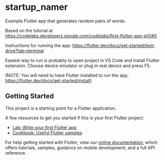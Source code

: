 # startup_namer

Example Flutter app that generates random pairs of words.

Based on the tutorial at https://codelabs.developers.google.com/codelabs/first-flutter-app-pt1/#0

Instructions for running the app: https://flutter.dev/docs/get-started/test-drive?tab=terminal

Easiest way to run is probably to open project in VS Code and install Flutter extension.
Choose device emulator or plug in real device and press F5.

(NOTE: You will need to have Flutter installed to run the app, https://flutter.dev/docs/get-started/install)

## Getting Started

This project is a starting point for a Flutter application.

A few resources to get you started if this is your first Flutter project:

- [Lab: Write your first Flutter app](https://flutter.dev/docs/get-started/codelab)
- [Cookbook: Useful Flutter samples](https://flutter.dev/docs/cookbook)

For help getting started with Flutter, view our
[online documentation](https://flutter.dev/docs), which offers tutorials,
samples, guidance on mobile development, and a full API reference.
